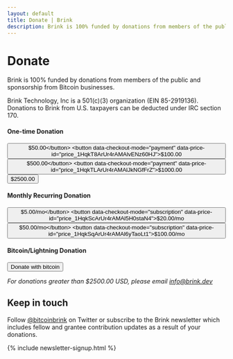 ```yaml
---
layout: default
title: Donate | Brink
description: Brink is 100% funded by donations from members of the public and sponsorship from Bitcoin businesses.
---
```


<h1>Donate</h1>

<p>Brink is 100% funded by donations from members of the public and
sponsorship from Bitcoin businesses.</p>

<p>Brink Technology, Inc is a 501(c)(3) organization (EIN 85-2919136).
Donations to Brink from U.S. taxpayers can be deducted under IRC section 170.</p>

<h4>One-time Donation</h4>

<button data-checkout-mode="payment" data-price-id="price_1HqkSyArUr4rAMAltEjPznBR">$50.00</button>
<button data-checkout-mode="payment" data-price-id="price_1HqkT8ArUr4rAMAlvENz60HJ">$100.00</button>
<button data-checkout-mode="payment" data-price-id="price_1HqkTEArUr4rAMAlqd2g9EEa">$500.00</button>
<button data-checkout-mode="payment" data-price-id="price_1HqkTLArUr4rAMAlJkNGfFrZ">$1000.00</button>
<button data-checkout-mode="payment" data-price-id="price_1HqkTQArUr4rAMAllr5igJQ9">$2500.00</button>

<h4>Monthly Recurring Donation</h4>

<button data-checkout-mode="subscription" data-price-id="price_1Hph47ArUr4rAMAlxD7hYXMa">$5.00/mo</button>
<button data-checkout-mode="subscription" data-price-id="price_1HqkScArUr4rAMAl5H0staN4">$20.00/mo</button>
<button data-checkout-mode="subscription" data-price-id="price_1HqkSjArUr4rAMAlEt5w8qMk">$50.00/mo</button>
<button data-checkout-mode="subscription" data-price-id="price_1HqkSqArUr4rAMAl6yTaoLt1">$100.00/mo</button>

<div id="error-message"></div>

<h4>Bitcoin/Lightning Donation</h4>

<a href="https://checkout.opennode.com/p/5698f840-83ae-4226-a68c-9cfa3005bdbd"><button>Donate with bitcoin</button></a>

<p><em>For donations greater than $2500.00 USD, please email <a href="mailto:info@brink.dev">info@brink.dev</a></em></p>

<h2>Keep in touch</h2>
<p>Follow <a href="https://twitter.com/bitcoinbrink">@bitcoinbrink</a> on Twitter or subscribe to the Brink newsletter which includes fellow and grantee contribution updates as a result of your donations.</p>
{% include newsletter-signup.html %}

<script src="https://js.stripe.com/v3/"></script>
<script>
      var PUBLISHABLE_KEY = 'pk_live_51HotqwArUr4rAMAlHIbM3LGwGFb1k2UsRpi91MlbxlYXFJQFSGPcxrJXI3oREpQnWCbTVDHEdzh0RNxsdfzUcSvh002frYUK76';
      var DOMAIN = location.href.replace(/[^/]*$/, '');

      var stripe = Stripe(PUBLISHABLE_KEY);

      // Handle any errors from Checkout
      var handleResult = function (result) {
        if (result.error) {
          var displayError = document.getElementById('error-message');
          displayError.textContent = result.error.message;
        }
      };

      document.querySelectorAll('button').forEach(function (button) {
        button.addEventListener('click', function (e) {
          var mode = e.target.dataset.checkoutMode;
          var priceId = e.target.dataset.priceId;
          var items = [{ price: priceId, quantity: 1 }];
          stripe
            .redirectToCheckout({
              mode: mode,
              lineItems: items,
              successUrl:
                DOMAIN + 'success.html?session_id={CHECKOUT_SESSION_ID}',
              cancelUrl:
                DOMAIN + 'canceled.html?session_id={CHECKOUT_SESSION_ID}',
            })
            .then(handleResult);
        });
      });
    </script>
